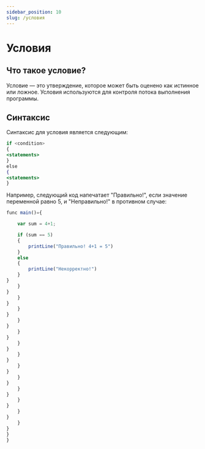 ```yaml
---
sidebar_position: 10
slug: /условия
---
```


# Условия

## Что такое условие?

Условие — это утверждение, которое может быть оценено как истинное или ложное. Условия используются для контроля потока выполнения программы.

## Синтаксис

Синтаксис для условия является следующим:

```jsx
if <condition>
{
<statements>
}
else
{
<statements>
}
```

Например, следующий код напечатает "Правильно!", если значение переменной равно 5, и "Неправильно!" в противном случае:


```jsx
func main()={

    var sum = 4+1;

    if (sum == 5)
    {
        printLine("Правильно! 4+1 = 5")
    }
    else
    {
        printLine("Некорректно!")
    }
}
    }
}
    }
}
    }
}
    }
}
    }
}
    }
}
    }
}
    }
}
    }
}
    }
}
    }
}
    }
}
    }
}
}
}
```


